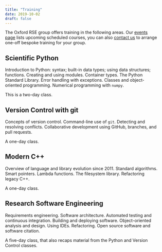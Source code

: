 ```yaml
---
title: "Training"
date: 2019-10-02
draft: false
---
```


The Oxford RSE group offers training in the following areas. Our [events page](https://www.cs.ox.ac.uk/projects/RSE/events/) lists upcoming scheduled courses, you can also [contact us](https://www.cs.ox.ac.uk/projects/RSE/contact/) to arrange one-off bespoke training for your group.

## Scientific Python

Introduction to Python: syntax; built-in data types; using data structures; functions. Creating and using modules. Container types. The Python Standard Library. Error handling with exceptions. Classes and object-oriented programming. Numerical programming with `numpy`.

This is a two-day class.

## Version Control with git

Concepts of version control. Command-line use of `git`. Detecting and resolving conflicts. Collaborative development using GitHub, branches, and pull requests.

A one-day class.

## Modern C++

Overview of language and library evolution since 2011. Standard algorithms. Smart pointers. Lambda functions. The filesystem library. Refactoring legacy C++.

A one-day class.

## Research Software Engineering

Requirements engineering. Software architecture. Automated testing and continuous integration. Building and deploying software. Object-oriented analysis and design. Using IDEs. Refactoring. Open source software and software citation.

A five-day class, that also recaps material from the Python and Version Control classes.

